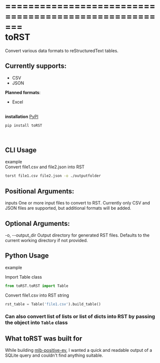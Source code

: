 =======================================================<br>
toRST
=====

Convert various data formats to reStructuredText tables.

**Currently supports**:
----------------------

- CSV
- JSON

**Planned formats**:


- Excel<br><br>

**installation**
[PyPI](https://pypi.org/project/toRST/)<br>
```bash
pip install toRST
```
<br>

**CLI Usage**
-------------
example<br>
  Convert file1.csv and file2.json into RST
```bash
torst file1.csv file2.json -o ./outputfolder
```
**Positional Arguments**:
------------------------

inputs
  One or more input files to convert to RST. Currently only CSV and JSON files are 
  supported, but additional formats will be added.

**Optional Arguments**:
---------------------- 

-o, --output_dir
  Output directory for generated RST files. Defaults to the current 
  working directory if not provided.

**Python Usage**
-------------
example<br>
  
Import Table class
```python
from toRST.toRST import Table
```
Convert file1.csv into RST string
```python
rst_table = Table('file1.csv').build_table()
```
### Can also convert list of lists or list of dicts into RST by passing the object into ```Table``` class<br>
**What toRST was built for**
----------------------------

While building [mlb-positive-ev](https://github.com/jrey999/mlb-positive-ev), I wanted a quick and readable output of a SQLite query and couldn't find anything suitable.